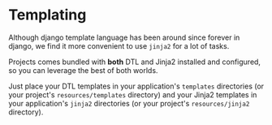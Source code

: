 # Templating

Although django template language has been around since forever in django, we find it more convenient to use `jinja2`
for a lot of tasks.

Projects comes bundled with **both** DTL and Jinja2 installed and configured, so you can leverage the best of both
worlds.

Just place your DTL templates in your application's `templates` directories (or your project's `resources/templates`
directory) and your Jinja2 templates in your application's `jinja2` directories (or your project's `resources/jinja2`
directory).

